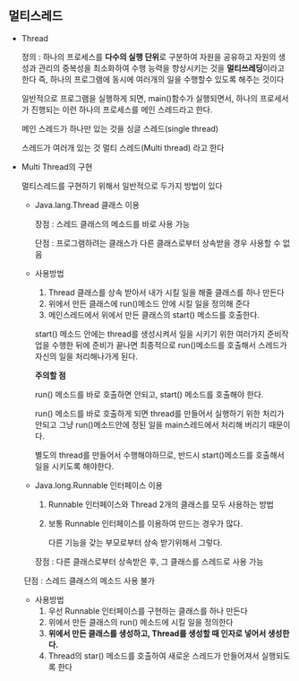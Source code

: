 ## 멀티스레드

- Thread

  정의 : 하나의 프로세스를 **다수의 실행 단위**로 구분하여 자원을 공유하고 자원의 생성과 관리의 중복성을 최소화하여 수행 능력을 향상시키는 것을 **멀티쓰레딩**이라고 한다
  즉, 하나의 프로그램에 동시에 여러개의 일을 수행할수 있도록 해주는 것이다 

  일반적으로 프로그램을 실행하게 되면, main()함수가 실행되면서, 하나의 프로세서가 진행되는 이런 하나의 프로세스를 메인 스레드라고 한다.

  메인 스레드가 하나만 있는 것을 싱글 스레드(single thread)

  스레드가 여러개 있는 것 멀티 스레드(Multi thread) 라고 한다

  

- Multi Thread의 구현

  멀티스레드를 구현하기 위해서 일반적으로 두가지 방법이 있다

  - Java.lang.Thread 클래스 이용

    장점 : 스레드 클래스의 메소드를 바로 사용 가능

    단점 : 프로그램하려는 클래스가 다른 클래스로부터 상속받을 경우 사용할 수 없음

  - 사용방법

    1. Thread 클래스를 상속 받아서 내가 시킬 일을 해줄 클래스를 하나 만든다
    2. 위에서 만든 클래스에 run()메소드 안에 시킬 일을 정의해 준다
    3. 메인스레드에서 위에서 만든 클래스의 start() 메소드를 호출한다.

    start() 메소드 안에는 thread를 생성시켜서 일을 시키기 위한 여러가지 준비작업을 수행한 뒤에 준비가 끝나면 최종적으로 run()메소드를 호출해서 스레드가 자신의 일을 처리해나가게 된다.

    **주의할 점**

    run() 메소드를 바로 호출하면 안되고, start() 메소드를 호출해야 한다.

    run() 메소드를 바로 호출하게 되면 thread를 만들어서 실행하기 위한 처리가 안되고 그냥 run()메소드안에 정된 일을 main스레드에서 처리해 버리기 때문이다.

    별도의 thread를 만들어서 수행해야하므로, 반드시 start()메소드를 호출해서 일을 시키도록 해야한다.

    

  - Java.long.Runnable 인터페이스 이용

    1. Runnable 인터페이스와 Thread 2개의 클래스를 모두 사용하는 방법

    2. 보통 Runnable 인터페이스를 이용하여 만드는 경우가 많다.

       다른 기능을 갖는 부모로부터 상속 받기위해서 그렇다.

     장점 : 다른 클래스로부터 상속받은 후, 그 클래스를 스레드로 사용 가능

  ​	단점 : 스레드 클래스의 메소드 사용 불가

  - 사용방법
    1. 우선 Runnable 인터페이스를 구현하는 클래스를 하나 만든다
    2. 위에서 만든 클래스의 run() 메소드에 시킬 일을 정의한다
    3. **위에서 만든 클래스를 생성하고, Thread를 생성할 때 인자로 넣어서 생성한다.**
    4. Thread의 star() 메소드를 호출하여 새로운 스레드가 만들어져서 실행되도록 한다